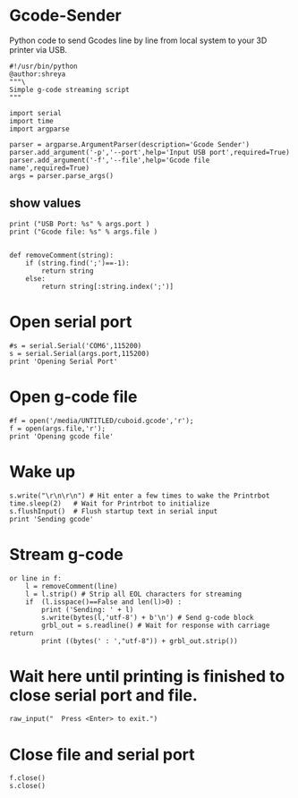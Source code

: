 # Gcode-Sender
Python code to send Gcodes line by line from local system to your 3D printer via USB.
```
#!/usr/bin/python
@author:shreya
"""\
Simple g-code streaming script
"""
 
import serial
import time
import argparse

parser = argparse.ArgumentParser(description='Gcode Sender')
parser.add_argument('-p','--port',help='Input USB port',required=True)
parser.add_argument('-f','--file',help='Gcode file name',required=True)
args = parser.parse_args()
``` 
## show values ##
```
print ("USB Port: %s" % args.port )
print ("Gcode file: %s" % args.file )


def removeComment(string):
	if (string.find(';')==-1):
		return string
	else:
		return string[:string.index(';')]
 ```
 
# Open serial port
```
#s = serial.Serial('COM6',115200)
s = serial.Serial(args.port,115200)
print 'Opening Serial Port'
```

# Open g-code file
```
#f = open('/media/UNTITLED/cuboid.gcode','r');
f = open(args.file,'r');
print 'Opening gcode file'
 ```
 
# Wake up 
```
s.write("\r\n\r\n") # Hit enter a few times to wake the Printrbot
time.sleep(2)   # Wait for Printrbot to initialize
s.flushInput()  # Flush startup text in serial input
print 'Sending gcode'
 ```
 
# Stream g-code
```
or line in f:
	l = removeComment(line)
	l = l.strip() # Strip all EOL characters for streaming
	if  (l.isspace()==False and len(l)>0) :
		print ('Sending: ' + l)
		s.write(bytes(l,'utf-8') + b'\n') # Send g-code block
		grbl_out = s.readline() # Wait for response with carriage return
		print ((bytes(' : ',"utf-8")) + grbl_out.strip())
 ```
 
# Wait here until printing is finished to close serial port and file.
```
raw_input("  Press <Enter> to exit.")
 ```

# Close file and serial port
```
f.close()
s.close()
```
